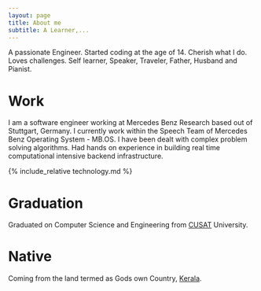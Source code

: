 ```yaml
---
layout: page
title: About me
subtitle: A Learner,...
---
```


A passionate Engineer. Started coding at the age of 14. Cherish what I do. Loves challenges. Self learner, Speaker, Traveler, Father, Husband and Pianist.

# Work 
I am a software engineer working at Mercedes Benz Research based out of Stuttgart, Germany. 
I currently work within the Speech Team of Mercedes Benz Operating System - MB.OS.
I have been dealt with complex problem solving algorithms. Had hands on experience in building
 real time computational intensive backend infrastructure.

{% include_relative technology.md %}

# Graduation
Graduated on Computer Science and Engineering from [CUSAT](http://www.cusat.nic.in/) University.

# Native
Coming from the land termed as Gods own Country, [Kerala](https://en.wikipedia.org/wiki/Kerala).

